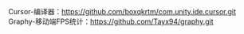 Cursor-编译器：https://github.com/boxqkrtm/com.unity.ide.cursor.git
Graphy-移动端FPS统计：https://github.com/Tayx94/graphy.git
